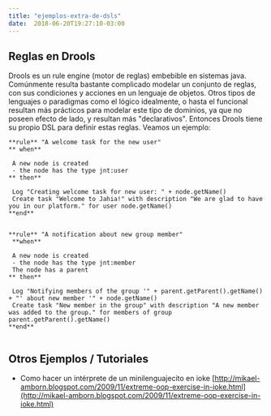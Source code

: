 ```yaml
---
title: "ejemplos-extra-de-dsls"
date:  2018-06-20T19:27:10-03:00
---
```



## []()Reglas en Drools
Drools es un rule engine (motor de reglas) embebible en sistemas java. Comúnmente resulta bastante complicado modelar un conjunto de reglas, con sus condiciones y acciones en un lenguaje de objetos. Otros tipos de lenguajes o paradigmas como el lógico idealmente, o hasta el funcional resultan más prácticos para modelar este tipo de dominios, ya que no poseen efecto de lado, y resultan más "declarativos".
Entonces Drools tiene su propio DSL para definir estas reglas. Veamos un ejemplo:

```
**rule** "A welcome task for the new user"
** when**

 A new node is created
 - the node has the type jnt:user
** then**

 Log "Creating welcome task for new user: " + node.getName()
 Create task "Welcome to Jahia!" with description "We are glad to have you in our platform." for user node.getName()
**end**


**rule** "A notification about new group member"
 **when**

 A new node is created
 - the node has the type jnt:member
 The node has a parent
** then**

 Log "Notifying members of the group '" + parent.getParent().getName() + "' about new member '" + node.getName()
 Create task "New member in the group" with description "A new member was added to the group." for members of group parent.getParent().getName()
**end**


```


## []()Otros Ejemplos / Tutoriales

* Como hacer un intérprete de un minilenguajecito en ioke [http://mikael-amborn.blogspot.com/2009/11/extreme-oop-exercise-in-ioke.html](http://mikael-amborn.blogspot.com/2009/11/extreme-oop-exercise-in-ioke.html)